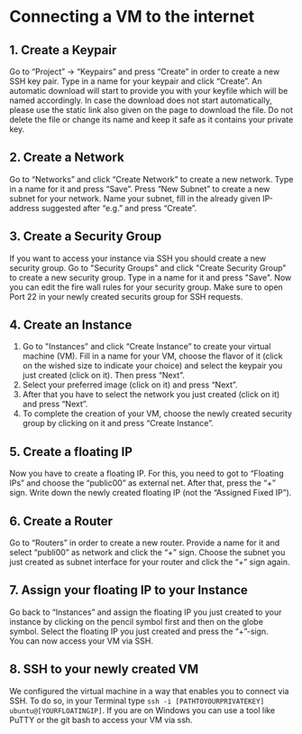 # Connecting a VM to the internet

## 1. Create a Keypair

Go to “Project” -&gt; “Keypairs” and press “Create” in order to create a new SSH key pair. Type in a name for your keypair and click “Create”. An automatic download will start to provide you with your keyfile which will be named accordingly. In case the download does not start automatically, please use the static link also given on the page to download the file. Do not delete the file or change its name and keep it safe as it contains your private key.

## 2. Create a Network

Go to “Networks” and click “Create Network” to create a new network. Type in a name for it and press “Save”. Press “New Subnet” to create a new subnet for your network. Name your subnet, fill in the already given IP-address suggested after “e.g.” and press “Create”.

## 3. Create a Security Group

If you want to access your instance via SSH you should create a new security group. Go to "Security Groups" and click "Create Security Group" to create a new security group. Type in a name for it and press "Save". Now you can edit the fire wall rules for your security group. Make sure to open Port 22 in your newly created securits group for SSH requests.

## 4. Create an Instance

1. Go to "Instances” and click “Create Instance” to create your virtual machine \(VM\). Fill in a name for your VM, choose the flavor of it \(click on the wished size to indicate your choice\) and select the keypair you just created \(click on it\). Then press “Next”.
2. Select your preferred image \(click on it\) and press “Next”.
3. After that you have to select the network you just created \(click on it\) and press “Next”.
4. To complete the creation of your VM, choose the newly created security group by clicking on it and press “Create Instance”.

## 5. Create a floating IP

Now you have to create a floating IP. For this, you need to got to “Floating IPs” and choose the “public00” as external net. After that, press the “+” sign. Write down the newly created floating IP \(not the “Assigned Fixed IP”\).

## 6. Create a Router

Go to “Routers” in order to create a new router. Provide a name for it and select “publi00” as network and click the “+” sign. Choose the subnet you just created as subnet interface for your router and click the “+” sign again.

## 7. Assign your floating IP to your Instance

Go back to “Instances” and assign the floating IP you just created to your instance by clicking on the pencil symbol first and then on the globe symbol. Select the floating IP you just created and press the “+”-sign.  
 You can now access your VM via SSH.

## 8. SSH to your newly created VM

We configured the virtual machine in a way that enables you to connect via SSH. To do so, in your Terminal type `ssh -i [PATHTOYOURPRIVATEKEY] ubuntu@[YOURFLOATINGIP]`. If you are on Windows you can use a tool like PuTTY or the git bash to access your VM via ssh.



